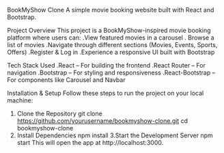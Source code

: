 BookMyShow Clone
  A simple movie booking website built with React and Bootstrap.


 Project Overview
 This project is a BookMyShow-inspired movie booking platform where users can:
.View featured movies in a carousel
. Browse a list of movies
.Navigate through different sections (Movies, Events, Sports, Offers)
.Register & Log in
.Experience a responsive UI built with Bootstrap

 Tech Stack Used
.React – For building the frontend
.React Router – For navigation
.Bootstrap – For styling and responsiveness
.React-Bootstrap – For components like Carousel and Navbar

Installation & Setup
  Follow these steps to run the project on your local machine:
  1. Clone the Repository
    git clone https://github.com/yourusername/bookmyshow-clone.git
    cd bookmyshow-clone
 2. Install Dependencies
    npm install
 3.Start the Development Server
    npm start
This will open the app at http://localhost:3000.
  
